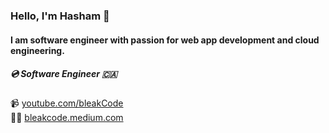 
### Hello, I'm Hasham 👋 
#### I am software engineer with passion for web app development and cloud engineering.


##### 💿 Software Engineer 🇨🇦
📹 [youtube.com/bleakCode](https://youtube.com/bleakCode)
<br>
✍🏼 [bleakcode.medium.com](https://bleakcode.medium.com)
